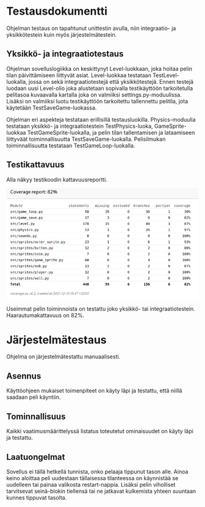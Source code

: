 # Testausdokumentti

Ohjelman testaus on tapahtunut unittestin avulla, niin integraatio- ja yksikkötestein kuin myös järjestelmätestein.

## Yksikkö- ja integraatiotestaus

Ohjelman sovelluslogiikka on keskittynyt Level-luokkaan, joka hoitaa pelin tilan päivittämiseen liittyvät asiat. Level-luokkaa testataan TestLevel-luokalla, jossa on sekä integraatiotestejä että yksikkötestejä.
Ennen testejä luodaan uusi Level-olio joka alustetaan sopivalla testikäyttöön tarkoitetulla pelitasoa kuvaavalla kartalla joka on valmiiksi settings.py-moduulissa.
Lisäksi on valmiiksi luotu testikäyttöön tarkoitettu tallennettu pelitila, jota käytetään TestSaveGame-luokassa.

Ohjelman eri aspekteja testataan erillisillä testausluokilla. Physics-moduulia testataan yksikkö- ja integraatiotestein TestPhysics-luoka, GameSprite-luokkaa TestGameSprite-luokalla, ja pelin tilan tallentamisen 
ja lataamiseen liittyväät toiminnallisuutta TestSaveGame-luokalla. Pelisilmukan toiminnallisuutta testataan TestGameLoop-luokalla.

## Testikattavuus

Alla näkyy testikoodin kattavuusreportti.

![coverage](https://github.com/WitCanStain/ot2021/blob/master/documentation/coverage.png)

Useimmat pelin toiminnoista on testattu joko yksikkö- tai integraatiotestein. Haarautumakattavuus on 82%.

# Järjestelmätestaus

Ohjelma on järjestelmätestattu manuaalisesti.


## Asennus

Käyttöohjeen mukaiset toimenpiteet on käyty läpi ja testattu, että niillä saadaan peli käyntiin.

## Tominnallisuus

Kaikki vaatimusmäärittelyssä listatus toteutetut ominaisuudet on käyty läpi ja testattu.

## Laatuongelmat

Sovellus ei tällä hetkellä tunnista, onko pelaaja tippunut tason alle. Ainoa keino aloittaa peli uudestaan tällaisessa tilanteessa on käynnistää se uudelleen tai painaa valikosta restart-nappia. Lisäksi pelin viholliset tarvitsevat seinä-blokin tiellensä tai ne jatkavat kulkemista yhteen suuntaan kunnes tippuvat tasolta.
